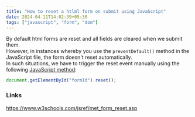 ```yaml
---
title: "How to reset a htlml form on submit using JavaScript"
date: 2024-04-11T14:02:39+05:30
tags: ["javascript", "form", "dom"]
---
```


By default html forms are reset and all fields are cleared when we submit them.  
However, in instances whereby you use the `preventDefault()` method in the JavaScript file, the form doesn't reset automatically.  
In such situations, we have to trigger the reset event manually using the following [JavaScript method](https://www.w3schools.com/jsref/met_form_reset.asp):

```js
document.getElementById("formId").reset();
```

### Links

https://www.w3schools.com/jsref/met_form_reset.asp
